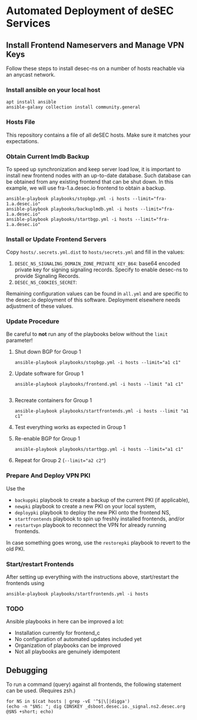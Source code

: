 # Automated Deployment of deSEC Services

## Install Frontend Nameservers and Manage VPN Keys

Follow these steps to install desec-ns on a number of hosts reachable via an anycast network.

### Install ansible on your local host

```
apt install ansible
ansible-galaxy collection install community.general
```

### Hosts File

This repository contains a file of all deSEC hosts. Make sure it matches your expectations.


### Obtain Current lmdb Backup

To speed up synchronization and keep server load low, it is important to install new frontend nodes with an up-to-date
database. Such database can be obtained from any existing frontend that can be shut down. In this example,
we will use fra-1.a.desec.io frontend to obtain a backup.

```shell script
ansible-playbook playbooks/stopbgp.yml -i hosts --limit="fra-1.a.desec.io"
ansible-playbook playbooks/backuplmdb.yml -i hosts --limit="fra-1.a.desec.io"
ansible-playbook playbooks/startbgp.yml -i hosts --limit="fra-1.a.desec.io"
```

### Install or Update Frontend Servers

Copy `hosts/.secrets.yml.dist` to `hosts/secrets.yml` and fill in the values:

1. `DESEC_NS_SIGNALING_DOMAIN_ZONE_PRIVATE_KEY_B64`: base64 encoded private key for signing signaling records.
    Specify to enable desec-ns to provide Signaling Records.
1. `DESEC_NS_COOKIES_SECRET`:

Remaining configuration values can be found in `all.yml` and are specific to the desec.io deployment of this software.
Deployment elsewhere needs adjustment of these values.

### Update Procedure

Be careful to **not** run any of the playbooks below without the `limit` parameter!

1. Shut down BGP for Group 1

    ```shell script
    ansible-playbook playbooks/stopbgp.yml -i hosts --limit="a1 c1"
    ```

1. Update software for Group 1

    ```shell script
    ansible-playbook playbooks/frontend.yml -i hosts --limit "a1 c1"


1. Recreate containers for Group 1

    ```shell script
    ansible-playbook playbooks/startfrontends.yml -i hosts --limit "a1 c1"
    ```

1. Test everything works as expected in Group 1
1. Re-enable BGP for Group 1

    ```shell script
    ansible-playbook playbooks/startbgp.yml -i hosts --limit="a1 c1"
    ```
    
1. Repeat for Group 2 (`--limit="a2 c2"`)

### Prepare And Deploy VPN PKI

Use the 

- `backuppki` playbook to create a backup of the current PKI (if applicable),
- `newpki` playbook to create a new PKI on your local system,
- `deploypki` playbook to deploy the new PKI onto the frontend NS, 
- `startfrontends` playbook to spin up freshly installed frontends, and/or
- `restartvpn` playbook to reconnect the VPN for already running frontends.

In case something goes wrong, use the `restorepki` playbook to revert to the old PKI.


### Start/restart Frontends

After setting up everything with the instructions above, start/restart the frontends using

```shell script
ansible-playbook playbooks/startfrontends.yml -i hosts
```

### TODO

Ansible playbooks in here can be improved a lot:

- Installation currently for frontend_c
- No configuration of automated updates included yet
- Organization of playbooks can be improved
- Not all playbooks are genuinely idempotent


## Debugging

To run a command (query) against all frontends, the following statement can be used. (Requires zsh.)

```
for NS in $(cat hosts | grep -vE '^$|\[|digga')
(echo -n "$NS: "; dig CDNSKEY _dsboot.desec.io._signal.ns2.desec.org @$NS +short; echo)
```
